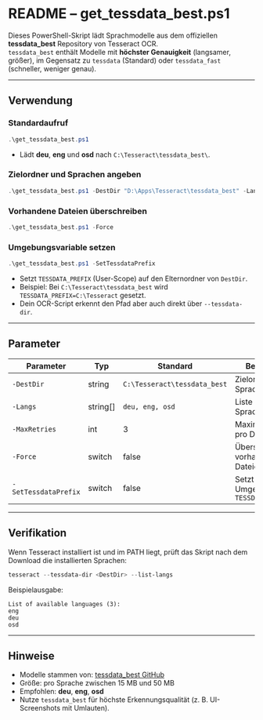 # README – get_tessdata_best.ps1

Dieses PowerShell-Skript lädt Sprachmodelle aus dem offiziellen **tessdata_best** Repository von Tesseract OCR.  
`tessdata_best` enthält Modelle mit **höchster Genauigkeit** (langsamer, größer), im Gegensatz zu `tessdata` (Standard) oder `tessdata_fast` (schneller, weniger genau).

---

## Verwendung

### Standardaufruf
```powershell
.\get_tessdata_best.ps1
```
- Lädt **deu**, **eng** und **osd** nach `C:\Tesseract\tessdata_best\`.

### Zielordner und Sprachen angeben
```powershell
.\get_tessdata_best.ps1 -DestDir "D:\Apps\Tesseract\tessdata_best" -Langs deu,eng,osd
```

### Vorhandene Dateien überschreiben
```powershell
.\get_tessdata_best.ps1 -Force
```

### Umgebungsvariable setzen
```powershell
.\get_tessdata_best.ps1 -SetTessdataPrefix
```
- Setzt `TESSDATA_PREFIX` (User-Scope) auf den Elternordner von `DestDir`.  
- Beispiel: Bei `C:\Tesseract\tessdata_best` wird `TESSDATA_PREFIX=C:\Tesseract` gesetzt.  
- Dein OCR-Script erkennt den Pfad aber auch direkt über `--tessdata-dir`.

---

## Parameter

| Parameter | Typ | Standard | Beschreibung |
|-----------|-----|----------|--------------|
| `-DestDir` | string | `C:\Tesseract\tessdata_best` | Zielordner für Sprachmodelle |
| `-Langs` | string[] | `deu, eng, osd` | Liste der Sprachcodes |
| `-MaxRetries` | int | 3 | Maximale Versuche pro Download |
| `-Force` | switch | false | Überschreibt vorhandene Dateien |
| `-SetTessdataPrefix` | switch | false | Setzt Umgebungsvariable `TESSDATA_PREFIX` |

---

## Verifikation

Wenn Tesseract installiert ist und im PATH liegt, prüft das Skript nach dem Download die installierten Sprachen:
```powershell
tesseract --tessdata-dir <DestDir> --list-langs
```

Beispielausgabe:
```
List of available languages (3):
eng
deu
osd
```

---

## Hinweise

- Modelle stammen von: [tessdata_best GitHub](https://github.com/tesseract-ocr/tessdata_best)  
- Größe: pro Sprache zwischen 15 MB und 50 MB  
- Empfohlen: **deu**, **eng**, **osd**  
- Nutze `tessdata_best` für höchste Erkennungsqualität (z. B. UI-Screenshots mit Umlauten).

